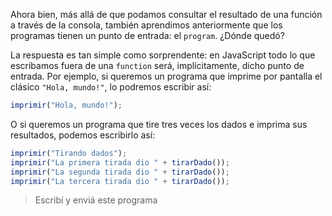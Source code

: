 Ahora bien, más allá de que podamos consultar el resultado de una función a través de la consola, también aprendimos anteriormente que los programas tienen un punto de entrada: el `program`. ¿Dónde quedó?

La respuesta es tan simple como sorprendente: en JavaScript todo lo que escribamos fuera de una `function` será, implícitamente, dicho punto de entrada. Por ejemplo, si queremos un programa que imprime por pantalla el clásico `"Hola, mundo!"`, lo podremos escribir así:

```javascript
imprimir("Hola, mundo!");
```

O si queremos un programa que tire tres veces los dados e imprima sus resultados, podemos escribirlo así: 

```javascript
imprimir("Tirando dados");
imprimir("La primera tirada dio " + tirarDado());
imprimir("La segunda tirada dio " + tirarDado());
imprimir("La tercera tirada dio " + tirarDado());
```

> Escribí y enviá este programa



